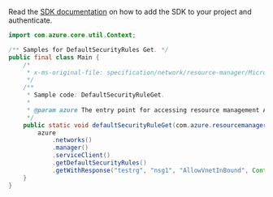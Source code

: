 Read the [SDK documentation](https://github.com/Azure/azure-sdk-for-java/blob/azure-resourcemanager_2.15.0/sdk/resourcemanager/azure-resourcemanager/README.md) on how to add the SDK to your project and authenticate.

```java
import com.azure.core.util.Context;

/** Samples for DefaultSecurityRules Get. */
public final class Main {
    /*
     * x-ms-original-file: specification/network/resource-manager/Microsoft.Network/stable/2021-05-01/examples/DefaultSecurityRuleGet.json
     */
    /**
     * Sample code: DefaultSecurityRuleGet.
     *
     * @param azure The entry point for accessing resource management APIs in Azure.
     */
    public static void defaultSecurityRuleGet(com.azure.resourcemanager.AzureResourceManager azure) {
        azure
            .networks()
            .manager()
            .serviceClient()
            .getDefaultSecurityRules()
            .getWithResponse("testrg", "nsg1", "AllowVnetInBound", Context.NONE);
    }
}
```
